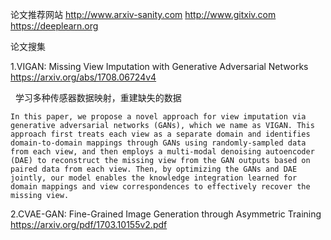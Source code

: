 论文推荐网站
http://www.arxiv-sanity.com
http://www.gitxiv.com
https://deeplearn.org

论文搜集

1.VIGAN: Missing View Imputation with Generative Adversarial Networks
https://arxiv.org/abs/1708.06724v4

    学习多种传感器数据映射，重建缺失的数据
    
 ```In this paper, we propose a novel approach for view imputation via generative adversarial networks (GANs), which we name as VIGAN. This approach first treats each view as a separate domain and identifies domain-to-domain mappings through GANs using randomly-sampled data from each view, and then employs a multi-modal denoising autoencoder (DAE) to reconstruct the missing view from the GAN outputs based on paired data from each view. Then, by optimizing the GANs and DAE jointly, our model enables the knowledge integration learned for domain mappings and view correspondences to effectively recover the missing view.```

2.CVAE-GAN: Fine-Grained Image Generation through Asymmetric Training
https://arxiv.org/pdf/1703.10155v2.pdf
```
